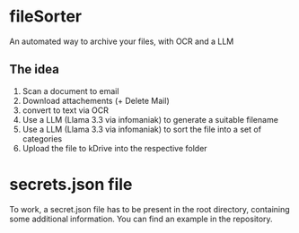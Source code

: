 # fileSorter
An automated way to archive your files, with OCR and a LLM

## The idea
1. Scan a document to email
2. Download attachements (+ Delete Mail)
3. convert to text via OCR
4. Use a LLM (Llama 3.3 via infomaniak) to generate a suitable filename
5. Use a LLM (Llama 3.3 via infomaniak) to sort the file into a set of categories
6. Upload the file to kDrive into the respective folder

# secrets.json file
To work, a secret.json file has to be present in the root directory, containing some additional information. You can find an example in the repository.